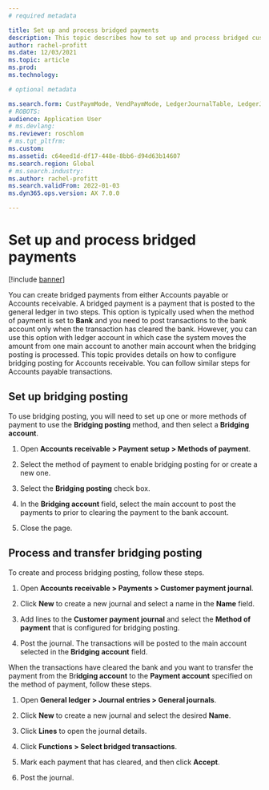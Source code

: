 ```yaml
---
# required metadata

title: Set up and process bridged payments
description: This topic describes how to set up and process bridged customer payments. A bridged payment is a payment that is posted to the general ledger in two steps.
author: rachel-profitt
ms.date: 12/03/2021
ms.topic: article
ms.prod: 
ms.technology: 

# optional metadata

ms.search.form: CustPaymMode, VendPaymMode, LedgerJournalTable, LedgerJournalTransCustPaym, LedgerJournalTransVendPaym, LedgerJournalTransDaily
# ROBOTS: 
audience: Application User
# ms.devlang: 
ms.reviewer: roschlom
# ms.tgt_pltfrm: 
ms.custom: 
ms.assetid: c64eed1d-df17-448e-8bb6-d94d63b14607
ms.search.region: Global
# ms.search.industry: 
ms.author: rachel-profitt
ms.search.validFrom: 2022-01-03
ms.dyn365.ops.version: AX 7.0.0

---
```


# Set up and process bridged payments

[!include [banner](../includes/banner.md)]

You can create bridged payments from either Accounts payable or Accounts receivable. A bridged payment is a payment that is posted to the general ledger in two steps. This option is typically used when the method of payment is set to **Bank** and you need to post transactions to the bank account only when the transaction has cleared the bank. However, you can use this option with ledger account in which case the system moves the amount from one main account to another main account when the bridging posting is processed. This topic provides details on how to configure bridging posting for Accounts receivable. You can follow similar steps for Accounts payable transactions.

## Set up bridging posting

To use bridging posting, you will need to set up one or more methods of payment to use the **Bridging posting** method, and then select a **Bridging account**.

1.  Open **Accounts receivable &gt; Payment setup &gt; Methods of payment**.

2.  Select the method of payment to enable bridging posting for or create a new one.

3.  Select the **Bridging posting** check box.

4.  In the **Bridging account** field, select the main account to post the payments to prior to clearing the payment to the bank account.

5.  Close the page.

## Process and transfer bridging posting

To create and process bridging posting, follow these steps.

1.  Open **Accounts receivable &gt; Payments &gt; Customer payment journal**.

2.  Click **New** to create a new journal and select a name in the **Name** field.

3.  Add lines to the **Customer payment journal** and select the **Method of payment** that is configured for bridging posting.

4.  Post the journal. The transactions will be posted to the main account selected in the **Bridging account** field.

When the transactions have cleared the bank and you want to transfer the payment from the Br**idging account** to the **Payment account** specified on the method of payment, follow these steps.

1.  Open **General ledger &gt; Journal entries &gt; General journals**.

2.  Click **New** to create a new journal and select the desired **Name**.

3.  Click **Lines** to open the journal details.

4.  Click **Functions &gt; Select bridged transactions**.

5.  Mark each payment that has cleared, and then click **Accept**.

6.  Post the journal.
